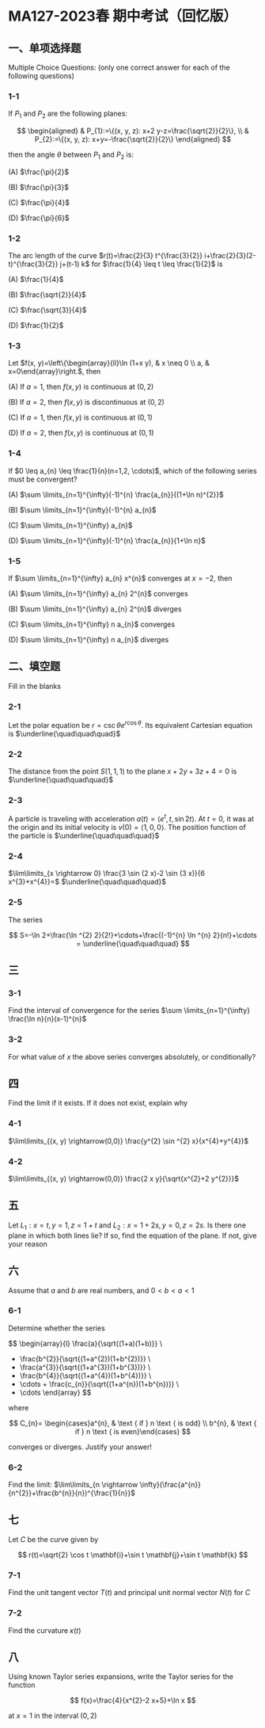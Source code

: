 # MA127-2023春 期中考试（回忆版）

## 一、单项选择题

Multiple Choice Questions: (only one correct answer for each of the following questions)

### 1-1

If $P_{1}$ and $P_{2}$ are the following planes:

$$
\begin{aligned}
& P_{1}:=\{(x, y, z): x+2 y-z=\frac{\sqrt{2}}{2}\}, \\
& P_{2}:=\{(x, y, z): x+y=-\frac{\sqrt{2}}{2}\}
\end{aligned}
$$

then the angle $\theta$ between $P_{1}$ and $P_{2}$ is:

(A) $\frac{\pi}{2}$

(B) $\frac{\pi}{3}$

(C) $\frac{\pi}{4}$

(D) $\frac{\pi}{6}$

### 1-2

The arc length of the curve $r(t)=\frac{2}{3} t^{\frac{3}{2}} i+\frac{2}{3}(2-t)^{\frac{3}{2}} j+(t-1) k$ for $\frac{1}{4} \leq t \leq \frac{1}{2}$ is

(A) $\frac{1}{4}$

(B) $\frac{\sqrt{2}}{4}$

(C) $\frac{\sqrt{3}}{4}$

(D) $\frac{1}{2}$

### 1-3

Let $f(x, y)=\left\{\begin{array}{ll}\ln (1+x y), & x \neq 0 \\ a, & x=0\end{array}\right.$, then

(A) If $a=1$, then $f(x, y)$ is continuous at $(0,2)$

(B) If $a=2$, then $f(x, y)$ is discontinuous at $(0,2)$

(C) If $a=1$, then $f(x, y)$ is continuous at $(0,1)$

(D) If $a=2$, then $f(x, y)$ is continuous at $(0,1)$

### 1-4

If $0 \leq a_{n} \leq \frac{1}{n}(n=1,2, \cdots)$, which of the following series must be convergent?

(A) $\sum \limits_{n=1}^{\infty}(-1)^{n} \frac{a_{n}}{(1+\ln n)^{2}}$

(B) $\sum \limits_{n=1}^{\infty}(-1)^{n} a_{n}$

(C) $\sum \limits_{n=1}^{\infty} a_{n}$

(D) $\sum \limits_{n=1}^{\infty}(-1)^{n} \frac{a_{n}}{1+\ln n}$

### 1-5

If $\sum \limits_{n=1}^{\infty} a_{n} x^{n}$ converges at $x=-2$, then

(A) $\sum \limits_{n=1}^{\infty} a_{n} 2^{n}$ converges

(B) $\sum \limits_{n=1}^{\infty} a_{n} 2^{n}$ diverges

(C) $\sum \limits_{n=1}^{\infty} n a_{n}$ converges

(D) $\sum \limits_{n=1}^{\infty} n a_{n}$ diverges

## 二、填空题

Fill in the blanks

### 2-1

Let the polar equation be $r=\csc \theta e^{r \cos \theta}$. Its equivalent Cartesian equation is $\underline{\quad\quad\quad}$

### 2-2

The distance from the point $S(1,1,1)$ to the plane $x+2 y+3 z+4=0$ is $\underline{\quad\quad\quad}$

### 2-3

A particle is traveling with acceleration $a(t)=\langle e^{t}, t, \sin 2 t\rangle$. At $t=0$, it was at the origin and its initial velocity is $v(0)=\langle 1,0,0\rangle$. The position function of the particle is $\underline{\quad\quad\quad}$

### 2-4

$\lim\limits_{x \rightarrow 0} \frac{3 \sin (2 x)-2 \sin (3 x)}{6 x^{3}+x^{4}}=$ $\underline{\quad\quad\quad}$

### 2-5

The series

$$
S=-\ln 2+\frac{\ln ^{2} 2}{2!}+\cdots+\frac{(-1)^{n} \ln ^{n} 2}{n!}+\cdots = \underline{\quad\quad\quad}
$$

## 三

### 3-1

Find the interval of convergence for the series $\sum \limits_{n=1}^{\infty} \frac{\ln n}{n}(x-1)^{n}$

### 3-2

For what value of $x$ the above series converges absolutely, or conditionally?

## 四

Find the limit if it exists. If it does not exist, explain why

### 4-1

$\lim\limits_{(x, y) \rightarrow(0,0)} \frac{y^{2} \sin ^{2} x}{x^{4}+y^{4}}$

### 4-2

$\lim\limits_{(x, y) \rightarrow(0,0)} \frac{2 x y}{\sqrt{x^{2}+2 y^{2}}}$

## 五

Let $L_{1}: x=t, y=1, z=1+t$ and $L_{2}: x=1+2 s, y=0, z=2 s$. Is there one plane in which both lines lie? If so, find the equation of the plane. If not, give your reason

## 六

Assume that $a$ and $b$ are real numbers, and $0<b<a<1$

### 6-1

Determine whether the series

$$
\begin{array}{l}
\frac{a}{\sqrt{(1+a)(1+b)}} \\
+ \frac{b^{2}}{\sqrt{(1+a^{2})(1+b^{2})}}  \\
+ \frac{a^{3}}{\sqrt{(1+a^{3})(1+b^{3})}}  \\
+ \frac{b^{4}}{\sqrt{(1+a^{4})(1+b^{4})}}  \\
+ \cdots +
\frac{c_{n}}{\sqrt{(1+a^{n})(1+b^{n})}}  \\
+ \cdots
\end{array}
$$

where

$$
C_{n}= \begin{cases}a^{n}, & \text { if } n \text { is odd} \\ b^{n}, & \text { if } n \text { is even}\end{cases}
$$

converges or diverges. Justify your answer!

### 6-2

Find the limit: $\lim\limits_{n \rightarrow \infty}(\frac{a^{n}}{n^{2}}+\frac{b^{n}}{n})^{\frac{1}{n}}$

## 七

Let $C$ be the curve given by

$$
r(t)=\sqrt{2} \cos t \mathbf{i}+\sin t \mathbf{j}+\sin t \mathbf{k}
$$

### 7-1

Find the unit tangent vector $T(t)$ and principal unit normal vector $N(t)$ for $C$

### 7-2

Find the curvature $\kappa(t)$

## 八

Using known Taylor series expansions, write the Taylor series for the function

$$
f(x)=\frac{4}{x^{2}-2 x+5}+\ln x
$$

at $x=1$ in the interval $(0,2)$
